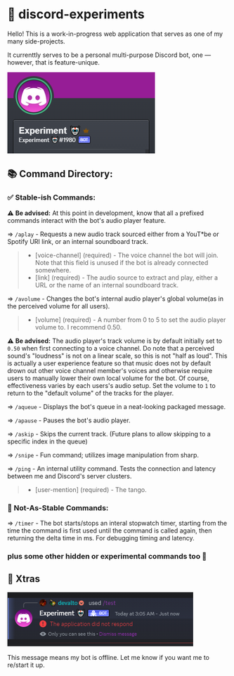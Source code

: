 # 🤖 discord-experiments

Hello! This is a work-in-progress web application that serves as one of my many side-projects. 

It currenttly serves to be a personal multi-purpose Discord bot, one — however, that is feature-unique.

<img src="https://github.com/dev-alto/dev-alto/blob/main/28%20July%20%40%2012-59-26%20AM.png">

## 📚 Command Directory:

### ✅ Stable-ish Commands:

⚠ **Be advised:** At this point in development, know that all  `a` prefixed commands interact with the bot's audio player feature.

⇒ `/aplay` - Requests a new audio track sourced either from a YouT\*be or Spotify URI link, or an internal soundboard track.

> - [voice-channel] (required) - The voice channel the bot will join. Note that this field is unused if the bot is already connected somewhere.
> - [link] (required) - The audio source to extract and play, either a URL or the name of an internal soundboard track.

⇒ `/avolume` - Changes the bot's internal audio player's global volume(as in the perceived volume for all users).

> - [volume] (required) - A number from 0 to 5 to set the audio player volume to. I recommend 0.50.

⚠ **Be advised:** The audio player's track volume is by default initially set to `0.50` when first connecting to a voice channel. Do note that a perceived sound's "loudness" is not on a linear scale, so this is not "half as loud". This is actually a user experience feature so that music does not by default drown out other voice channel member's voices and otherwise require users to manually lower their own local volume for the bot. Of course, effectiveness varies by each users's audio setup. Set the volume to `1` to return to the "default volume" of the tracks for the player.

⇒ `/aqueue` - Displays the bot's queue in a neat-looking packaged message.

⇒ `/apause` - Pauses the bot's audio player.

⇒ `/askip` - Skips the current track. (Future plans to allow skipping to a specific index in the queue)

⇒ `/snipe` - Fun command; utilizes image manipulation from sharp.

⇒ `/ping` - An internal utility command. Tests the connection and latency between me and Discord's server clusters.

> - [user-mention] (required) - The tango.

### 🔶 Not-As-Stable Commands:

⇒ `/timer` - The bot starts/stops an interal stopwatch timer, starting from the time the command is first used until the command is called again, then returning the delta time in ms. For debugging timing and latency.

### plus some other hidden or experimental commands too 👻

## 🔎 Xtras

<img src="https://github.com/dev-alto/dev-alto/blob/main/03%20August%20%40%2003-06-42%20AM.png">

This message means my bot is offline. Let me know if you want me to re/start it up.

